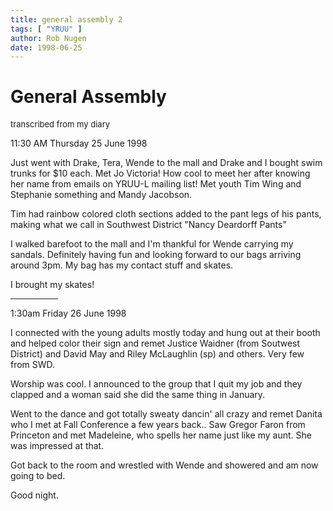 ```yaml
---
title: general assembly 2
tags: [ "YRUU" ]
author: Rob Nugen
date: 1998-06-25
---
```


<title>General Assembly</title>

<h1>General Assembly</h1>

<p><font size=-1>transcribed from my diary</font>

<p class=date>11:30 AM Thursday 25 June 1998</p>

<p>Just went with Drake, Tera, Wende to the mall and Drake and I bought swim trunks for $10 each.  Met Jo Victoria! How cool to meet her after knowing her name from emails on YRUU-L mailing list!  Met youth Tim Wing and Stephanie something and Mandy Jacobson.

<p>Tim had rainbow colored cloth sections added to the pant legs of his pants, making what we call in Southwest District "Nancy Deardorff Pants"

<p>I walked barefoot to the mall and I'm thankful for Wende carrying my sandals.  Definitely having fun and looking forward to our bags arriving around 3pm.  My bag has my contact stuff and skates.

<p>I brought my skates!

<hr width=15%>

<p>1:30am Friday 26 June 1998

<p>I connected with the young adults mostly today and hung out at their booth and helped color their sign and remet Justice Waidner (from Soutwest District) and David May and Riley McLaughlin (sp) and others.  Very few from SWD.

<p>Worship was cool.  I announced to the group that I quit my job and they clapped and a woman said she did the same thing in January.

<p>Went to the dance and got totally sweaty dancin' all crazy and remet Danita who I met at Fall Conference a few years back..  Saw Gregor Faron from Princeton and met Madeleine, who spells her name just like my aunt.  She was impressed at that.

<p>Got back to the room and wrestled with Wende and showered and am now going to bed.

<p>Good night.
</p>
